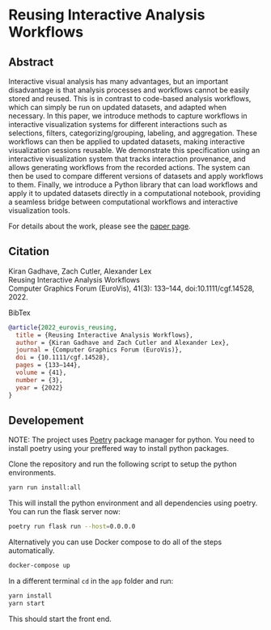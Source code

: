 # Reusing Interactive Analysis Workflows

## Abstract

Interactive visual analysis has many advantages, but an important disadvantage is that analysis processes and workflows cannot be easily stored and reused. This is in contrast to code-based analysis workflows, which can simply be run on updated datasets, and adapted when necessary. In this paper, we introduce methods to capture workflows in interactive visualization systems for different interactions such as selections, filters, categorizing/grouping, labeling, and aggregation. These workflows can then be applied to updated datasets, making interactive visualization sessions reusable. We demonstrate this specification using an interactive visualization system that tracks interaction provenance, and allows generating workflows from the recorded actions. The system can then be used to compare different versions of datasets and apply workflows to them. Finally, we introduce a Python library that can load workflows and apply it to updated datasets directly in a computational notebook, providing a seamless bridge between computational workflows and interactive visualization tools.

For details about the work, please see the [paper page](https://vdl.sci.utah.edu/publications/2022_eurovis_reusing_workflows/).

## Citation

Kiran Gadhave, Zach Cutler, Alexander Lex  
Reusing Interactive Analysis Workflows  
Computer Graphics Forum (EuroVis), 41(3): 133–144, doi:10.1111/cgf.14528, 2022.   

BibTex
```bibtex
@article{2022_eurovis_reusing,
  title = {Reusing Interactive Analysis Workflows},
  author = {Kiran Gadhave and Zach Cutler and Alexander Lex},
  journal = {Computer Graphics Forum (EuroVis)},
  doi = {10.1111/cgf.14528},
  pages = {133–144},
  volume = {41},
  number = {3},
  year = {2022}
}
```

## Developement

NOTE: The project uses [Poetry](https://python-poetry.org/) package manager for python. You need to install poetry using your preffered way to install python packages.

Clone the repository and run the following script to setup the python environments.

```bash
yarn run install:all
```

This will install the python environment and all dependencies using poetry. You can run the flask server now:

```bash
poetry run flask run --host=0.0.0.0
```

Alternatively you can use Docker compose to do all of the steps automatically.

```bash
docker-compose up
```

In a different terminal `cd` in the `app` folder and run:

```bash
yarn install
yarn start
```

This should start the front end.
